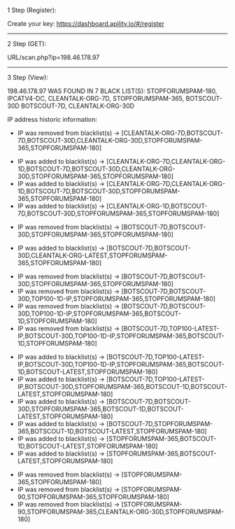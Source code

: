 1 Step (Register):

Create your key: https://dashboard.apility.io/#/register

------------------------------------------------------------------------------------------------------------------------------------------------------------

2 Step (GET):

URL/scan.php?ip=198.46.178.97

------------------------------------------------------------------------------------------------------------------------------------------------------------

3 Step (View):

198.46.178.97 WAS FOUND IN 7 BLACK LIST(S): STOPFORUMSPAM-180, IPCATV4-DC, CLEANTALK-ORG-7D, STOPFORUMSPAM-365, BOTSCOUT-30D BOTSCOUT-7D, CLEANTALK-ORG-30D

IP address historic information: 

- IP was removed from blacklist(s) -> [CLEANTALK-ORG-7D,BOTSCOUT-7D,BOTSCOUT-30D,CLEANTALK-ORG-30D,STOPFORUMSPAM-365,STOPFORUMSPAM-180]
+ IP was added to blacklist(s) -> [CLEANTALK-ORG-7D,CLEANTALK-ORG-1D,BOTSCOUT-7D,BOTSCOUT-30D,CLEANTALK-ORG-30D,STOPFORUMSPAM-365,STOPFORUMSPAM-180]
+ IP was added to blacklist(s) -> [CLEANTALK-ORG-7D,CLEANTALK-ORG-1D,BOTSCOUT-7D,BOTSCOUT-30D,STOPFORUMSPAM-365,STOPFORUMSPAM-180]
+ IP was added to blacklist(s) -> [CLEANTALK-ORG-1D,BOTSCOUT-7D,BOTSCOUT-30D,STOPFORUMSPAM-365,STOPFORUMSPAM-180]
- IP was removed from blacklist(s) -> [BOTSCOUT-7D,BOTSCOUT-30D,STOPFORUMSPAM-365,STOPFORUMSPAM-180]
+ IP was added to blacklist(s) -> [BOTSCOUT-7D,BOTSCOUT-30D,CLEANTALK-ORG-LATEST,STOPFORUMSPAM-365,STOPFORUMSPAM-180]
- IP was removed from blacklist(s) -> [BOTSCOUT-7D,BOTSCOUT-30D,STOPFORUMSPAM-365,STOPFORUMSPAM-180]
- IP was removed from blacklist(s) -> [BOTSCOUT-7D,BOTSCOUT-30D,TOP100-1D-IP,STOPFORUMSPAM-365,STOPFORUMSPAM-180]
- IP was removed from blacklist(s) -> [BOTSCOUT-7D,BOTSCOUT-30D,TOP100-1D-IP,STOPFORUMSPAM-365,BOTSCOUT-1D,STOPFORUMSPAM-180]
- IP was removed from blacklist(s) -> [BOTSCOUT-7D,TOP100-LATEST-IP,BOTSCOUT-30D,TOP100-1D-IP,STOPFORUMSPAM-365,BOTSCOUT-1D,STOPFORUMSPAM-180]
+ IP was added to blacklist(s) -> [BOTSCOUT-7D,TOP100-LATEST-IP,BOTSCOUT-30D,TOP100-1D-IP,STOPFORUMSPAM-365,BOTSCOUT-1D,BOTSCOUT-LATEST,STOPFORUMSPAM-180]
+ IP was added to blacklist(s) -> [BOTSCOUT-7D,TOP100-LATEST-IP,BOTSCOUT-30D,STOPFORUMSPAM-365,BOTSCOUT-1D,BOTSCOUT-LATEST,STOPFORUMSPAM-180]
+ IP was added to blacklist(s) -> [BOTSCOUT-7D,BOTSCOUT-30D,STOPFORUMSPAM-365,BOTSCOUT-1D,BOTSCOUT-LATEST,STOPFORUMSPAM-180]
+ IP was added to blacklist(s) -> [BOTSCOUT-7D,STOPFORUMSPAM-365,BOTSCOUT-1D,BOTSCOUT-LATEST,STOPFORUMSPAM-180]
+ IP was added to blacklist(s) -> [STOPFORUMSPAM-365,BOTSCOUT-1D,BOTSCOUT-LATEST,STOPFORUMSPAM-180]
+ IP was added to blacklist(s) -> [STOPFORUMSPAM-365,BOTSCOUT-LATEST,STOPFORUMSPAM-180]
- IP was removed from blacklist(s) -> [STOPFORUMSPAM-365,STOPFORUMSPAM-180]
- IP was removed from blacklist(s) -> [STOPFORUMSPAM-90,STOPFORUMSPAM-365,STOPFORUMSPAM-180]
- IP was removed from blacklist(s) -> [STOPFORUMSPAM-90,STOPFORUMSPAM-365,CLEANTALK-ORG-30D,STOPFORUMSPAM-180]
